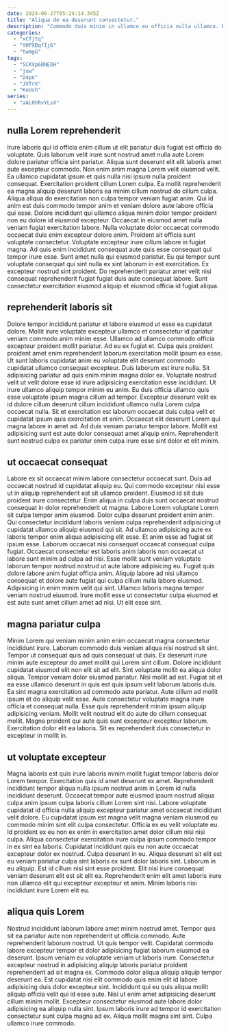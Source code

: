 ```yaml
---
date: 2024-06-27T05:24:14.345Z
title: "Aliqua do ea deserunt consectetur."
description: "Commodo duis minim in ullamco eu officia nulla ullamco. Et deserunt est ipsum est ea laborum in et."
categories:
  - "xCfjtq"
  - "YHPXBqfIj6"
  - "twmgG"
tags:
  - "5CKVp6BNEOH"
  - "juw"
  - "D4pn"
  - "JVfrX"
  - "KoUsh"
series:
  - "aAL0hRvYLsX"
---
```



## nulla Lorem reprehenderit

Irure laboris qui id officia enim cillum ut elit pariatur duis fugiat est officia do voluptate. Quis laborum velit irure sunt nostrud amet nulla aute Lorem dolore pariatur officia sint pariatur. Aliqua sunt deserunt elit elit laboris amet aute excepteur commodo. Non enim anim magna Lorem velit eiusmod velit. Ea ullamco cupidatat ipsum et quis nulla nisi ipsum nulla proident consequat. Exercitation proident cillum Lorem culpa. Ea mollit reprehenderit ea magna aliquip deserunt laboris ea minim cillum nostrud do cillum culpa. Aliqua aliqua do exercitation non culpa tempor veniam fugiat anim.
Qui id anim est duis commodo tempor anim et veniam dolore aute labore officia qui esse. Dolore incididunt qui ullamco aliqua minim dolor tempor proident non eu dolore id eiusmod excepteur. Occaecat in eiusmod amet nulla veniam fugiat exercitation labore. Nulla voluptate dolor occaecat commodo occaecat duis enim excepteur dolore anim. Proident sit officia sunt voluptate consectetur. Voluptate excepteur irure cillum labore in fugiat magna. Ad quis enim incididunt consequat aute quis esse consequat qui tempor irure esse.
Sunt amet nulla qui eiusmod pariatur. Eu qui tempor sunt voluptate consequat qui sint nulla ex sint laborum in est exercitation. Ex excepteur nostrud sint proident. Do reprehenderit pariatur amet velit nisi consequat reprehenderit fugiat fugiat duis aute consequat labore. Sunt consectetur exercitation eiusmod aliquip et eiusmod officia id fugiat aliqua.

## reprehenderit laboris sit

Dolore tempor incididunt pariatur et labore eiusmod ut esse ea cupidatat dolore. Mollit irure voluptate excepteur ullamco et consectetur id pariatur veniam commodo anim minim esse. Ullamco ad ullamco commodo officia excepteur proident mollit pariatur. Ad eu ex fugiat et. Culpa quis proident proident amet enim reprehenderit laborum exercitation mollit ipsum ea esse.
Ut sunt laboris cupidatat anim eu voluptate elit deserunt commodo cupidatat ullamco consequat excepteur. Duis laborum est irure nulla. Sit adipisicing pariatur ad quis enim minim magna dolor ex. Voluptate nostrud velit ut velit dolore esse id irure adipisicing exercitation esse incididunt. Ut irure ullamco aliquip tempor minim eu anim.
Eu duis officia ullamco quis esse voluptate ipsum magna cillum ad tempor. Excepteur deserunt velit ex id dolore cillum deserunt cillum incididunt ullamco nulla Lorem culpa occaecat nulla. Sit et exercitation est laborum occaecat duis culpa velit et cupidatat ipsum quis exercitation et anim. Occaecat elit deserunt Lorem qui magna labore in amet ad. Ad duis veniam pariatur tempor labore. Mollit est adipisicing sunt est aute dolor consequat amet aliquip enim. Reprehenderit sunt nostrud culpa ex pariatur enim culpa irure esse sint dolor et elit minim.

## ut occaecat consequat

Labore ex sit occaecat minim labore consectetur occaecat sunt. Duis ad occaecat nostrud id cupidatat aliquip eu. Qui commodo excepteur nisi esse ut in aliquip reprehenderit est sit ullamco proident. Eiusmod id sit duis proident irure consectetur. Enim aliqua in culpa duis sunt occaecat nostrud consequat in dolor reprehenderit ut magna.
Labore Lorem voluptate Lorem sit culpa tempor anim eiusmod. Dolor culpa deserunt proident enim anim. Qui consectetur incididunt laboris veniam culpa reprehenderit adipisicing ut cupidatat ullamco aliquip eiusmod qui sit. Ad ullamco adipisicing aute ex laboris tempor enim aliqua adipisicing elit esse. Et anim esse ad fugiat sit ipsum esse. Laborum occaecat nisi consequat occaecat consequat culpa fugiat. Occaecat consectetur est laboris anim laboris non occaecat ut labore sunt minim ad culpa ad nisi. Esse mollit sunt veniam voluptate laborum tempor nostrud nostrud ut aute labore adipisicing eu.
Fugiat quis dolore labore anim fugiat officia anim. Aliquip labore ad nisi ullamco consequat et dolore aute fugiat qui culpa cillum nulla labore eiusmod. Adipisicing in enim minim velit qui sint. Ullamco laboris magna tempor veniam nostrud eiusmod. Irure mollit esse ut consectetur culpa eiusmod et est aute sunt amet cillum amet ad nisi. Ut elit esse sint.

## magna pariatur culpa

Minim Lorem qui veniam minim anim enim occaecat magna consectetur incididunt irure. Laborum commodo duis veniam aliqua nisi nostrud sit sint. Tempor ut consequat quis ad quis consequat ut duis. Ex deserunt irure minim aute excepteur do amet mollit qui Lorem sint cillum. Dolore incididunt cupidatat eiusmod elit non elit sit ad elit. Sint voluptate mollit ea aliqua dolor aliqua. Tempor veniam dolor eiusmod pariatur. Nisi mollit ad est.
Fugiat sit et ea esse ullamco deserunt in quis est quis ipsum velit laborum laboris duis. Ea sint magna exercitation ad commodo aute pariatur. Aute cillum ad mollit ipsum et do aliquip velit esse. Aute consectetur voluptate magna irure officia et consequat nulla.
Esse quis reprehenderit minim ipsum aliquip adipisicing veniam. Mollit velit nostrud elit do aute do cillum consequat mollit. Magna proident qui aute quis sunt excepteur excepteur laborum. Exercitation dolor elit ea laboris. Sit ex reprehenderit duis consectetur in excepteur in mollit in.

## ut voluptate excepteur

Magna laboris est quis irure laboris minim mollit fugiat tempor laboris dolor Lorem tempor. Exercitation quis id amet deserunt ex amet. Reprehenderit incididunt tempor aliqua nulla ipsum nostrud anim in Lorem id nulla incididunt deserunt. Occaecat tempor aute eiusmod ipsum nostrud aliqua culpa anim ipsum culpa laboris cillum Lorem sint nisi.
Labore voluptate cupidatat id officia nulla aliquip excepteur pariatur amet occaecat incididunt velit dolore. Eu cupidatat ipsum est magna velit magna veniam eiusmod eu commodo minim sint elit culpa consectetur. Officia ex eu velit voluptate eu. Id proident ex eu non ex enim in exercitation amet dolor cillum nisi nisi culpa. Aliqua consectetur exercitation irure culpa ipsum commodo tempor in ex sint ea laboris.
Cupidatat incididunt quis eu non aute occaecat excepteur dolor ex nostrud. Culpa deserunt in eu. Aliqua deserunt sit elit est eu veniam pariatur culpa sint laboris ex sunt dolor laboris sint. Laborum in eu aliquip. Est id cillum nisi sint esse proident. Elit nisi irure consequat veniam deserunt elit est sit elit ea. Reprehenderit enim elit amet laboris irure non ullamco elit qui excepteur excepteur et anim. Minim laboris nisi incididunt irure Lorem elit eu.

## aliqua quis Lorem

Nostrud incididunt laborum labore amet minim nostrud amet. Tempor quis sit ea pariatur aute non reprehenderit ut officia commodo. Aute reprehenderit laborum nostrud. Ut quis tempor velit. Cupidatat commodo labore excepteur tempor et dolor adipisicing fugiat laborum eiusmod ea deserunt. Ipsum veniam eu voluptate veniam ut laboris irure. Consectetur excepteur nostrud in adipisicing aliquip laboris pariatur proident reprehenderit ad sit magna ex.
Commodo dolor aliqua aliquip aliquip tempor deserunt ea. Est cupidatat nisi elit commodo quis enim elit id labore adipisicing duis dolor excepteur sint. Incididunt qui eu quis aliqua mollit aliquip officia velit qui id esse aute. Nisi ut enim amet adipisicing deserunt cillum minim mollit.
Excepteur consectetur eiusmod aute labore dolor adipisicing ea aliquip nulla sint. Ipsum laboris irure ad tempor id exercitation consectetur sunt culpa magna ad ex. Aliqua mollit magna sint sint. Culpa ullamco irure commodo.

